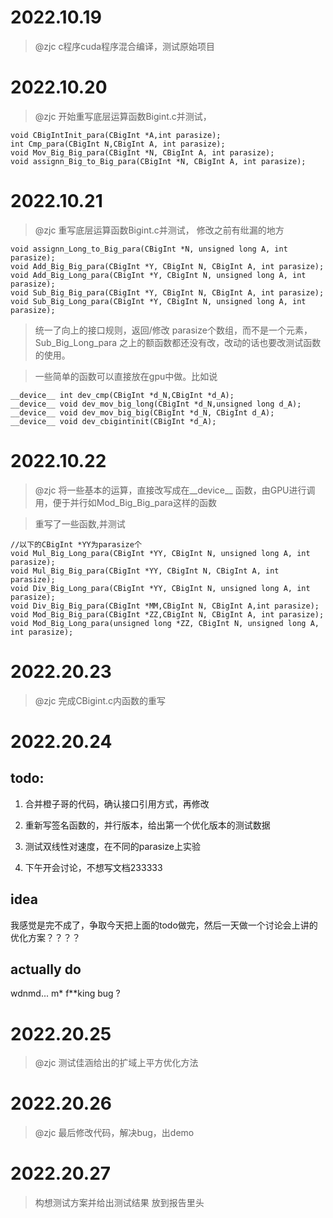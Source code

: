 # 2022.10.19
> @zjc c程序cuda程序混合编译，测试原始项目

# 2022.10.20 
> @zjc 开始重写底层运算函数Bigint.c并测试，  
```
void CBigIntInit_para(CBigInt *A,int parasize);
int Cmp_para(CBigInt N,CBigInt A, int parasize);
void Mov_Big_Big_para(CBigInt *N, CBigInt A, int parasize);
void assignn_Big_to_Big_para(CBigInt *N, CBigInt A, int parasize);
```

# 2022.10.21
> @zjc 重写底层运算函数Bigint.c并测试， 修改之前有纰漏的地方
```
void assignn_Long_to_Big_para(CBigInt *N, unsigned long A, int parasize);
void Add_Big_Big_para(CBigInt *Y, CBigInt N, CBigInt A, int parasize);
void Add_Big_Long_para(CBigInt *Y, CBigInt N, unsigned long A, int parasize);
void Sub_Big_Big_para(CBigInt *Y, CBigInt N, CBigInt A, int parasize);
void Sub_Big_Long_para(CBigInt *Y, CBigInt N, unsigned long A, int parasize);
```
> 统一了向上的接口规则，返回/修改 parasize个数组，而不是一个元素，  Sub_Big_Long_para 之上的额函数都还没有改，改动的话也要改测试函数的使用。

> 一些简单的函数可以直接放在gpu中做。比如说
```
__device__ int dev_cmp(CBigInt *d_N,CBigInt *d_A);
__device__ void dev_mov_big_long(CBigInt *d_N,unsigned long d_A);
__device__ void dev_mov_big_big(CBigInt *d_N, CBigInt d_A);
__device__ void dev_cbigintinit(CBigInt *d_A);
```


# 2022.10.22
> @zjc 将一些基本的运算，直接改写成在__device__ 函数，由GPU进行调用，便于并行如Mod_Big_Big_para这样的函数

> 重写了一些函数,并测试
```
//以下的CBigInt *YY为parasize个
void Mul_Big_Long_para(CBigInt *YY, CBigInt N, unsigned long A, int parasize);
void Mul_Big_Big_para(CBigInt *YY, CBigInt N, CBigInt A, int parasize);
void Div_Big_Long_para(CBigInt *YY, CBigInt N, unsigned long A, int parasize);
void Div_Big_Big_para(CBigInt *MM,CBigInt N, CBigInt A,int parasize);
void Mod_Big_Big_para(CBigInt *ZZ,CBigInt N, CBigInt A, int parasize);
void Mod_Big_Long_para(unsigned long *ZZ, CBigInt N, unsigned long A, int parasize);
```

# 2022.20.23 
> @zjc 完成CBigint.c内函数的重写


# 2022.20.24 

## todo:
1. 合并橙子哥的代码，确认接口引用方式，再修改

2. 重新写签名函数的，并行版本，给出第一个优化版本的测试数据

3. 测试双线性对速度，在不同的parasize上实验

4. 下午开会讨论，不想写文档233333
## idea
我感觉是完不成了，争取今天把上面的todo做完，然后一天做一个讨论会上讲的优化方案？？？？ 


## actually do 
wdnmd... m* f**king bug ? 

# 2022.20.25 
> @zjc 测试佳涵给出的扩域上平方优化方法

# 2022.20.26
> @zjc 最后修改代码，解决bug，出demo

# 2022.20.27
> 构想测试方案并给出测试结果
> 放到报告里头